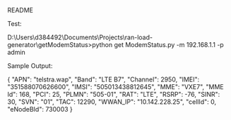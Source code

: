 README

Test:

D:\Users\d384492\Documents\Projects\ran-load-generator\getModemStatus>python get
ModemStatus.py -m 192.168.1.1 -p admin

Sample Output:

{
    "APN": "telstra.wap",
    "Band": "LTE B7",
    "Channel": 2950,
    "IMEI": "351588070626600",
    "IMSI": "505013438812645",
    "MME": "VXE7",
    "MME Id": 168,
    "PCI": 25,
    "PLMN": "505-01",
    "RAT": "LTE",
    "RSRP": -76,
    "SINR": 30,
    "SVN": "01",
    "TAC": 12290,
    "WWAN_IP": "10.142.228.25",
    "cellId": 0,
    "eNodeBId": 730003
}
